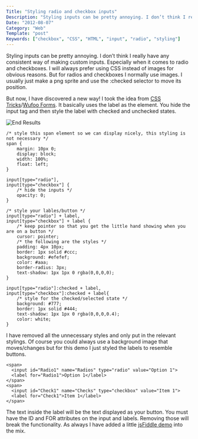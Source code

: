 ```yaml
---
Title: "Styling radio and checkbox inputs"
Description: "Styling inputs can be pretty annoying. I don’t think I really have any consistent way of making custom inputs"
Date: "2012-08-07"
Category: "Web"
Template: "post"
Keywords: ["checkbox", "CSS", "HTML", "input", "radio", "styling"]
---
```


Styling inputs can be pretty annoying. I don’t think I really have any consistent way of making custom inputs. Especially when it comes to radio and checkboxes. I will always prefer using CSS instead of images for obvious reasons. But for radios and checkboxes I normally use images. I usually just make a png sprite and use the :checked selector to move its position.

But now, I have discovered a new way! I took the idea from [CSS Tricks](http://css-tricks.com/snippets/css/custom-checkboxes-and-radio-buttons/)/[Wufoo Forms](https://examples.wufoo.com/forms/custom-checkboxes-and-radio-buttons/ "WuFoo Forms Example"). It basically uses the label as the element. You hide the input tag and then style the label with checked and unchecked states.

<div class="center">
  <img src="http://ohdoylerules.com/content/images/radio-checkboxes.png" alt="End Results">
</div>

    /* style this span element so we can display nicely, this styling is not necessary */
    span {
        margin: 10px 0;
        display: block;
        width: 100%;
        float: left;
    }

    input[type="radio"],
    input[type="checkbox"] {
        /* hide the inputs */
        opacity: 0;
    }

    /* style your lables/button */
    input[type="radio"] + label,
    input[type="checkbox"] + label {
        /* keep pointer so that you get the little hand showing when you are on a button */
        cursor: pointer;
        /* the following are the styles */
        padding: 4px 10px;
        border: 1px solid #ccc;
        background: #efefef;
        color: #aaa;
        border-radius: 3px;
        text-shadow: 1px 1px 0 rgba(0,0,0,0);
    }

    input[type="radio"]:checked + label,
    input[type="checkbox"]:checked + label{
        /* style for the checked/selected state */
        background: #777;
        border: 1px solid #444;
        text-shadow: 1px 1px 0 rgba(0,0,0,0.4);
        color: white;
    }​

I have removed all the unnecessary styles and only put in the relevant stylings. Of course you could always use a background image that moves/changes but for this demo I just styled the labels to resemble buttons.

    <span>
      <input id="Radio1" name="Radios" type="radio" value="Option 1">
      <label for="Radio1">Option 1</label>
    </span>
    <span>
      <input id="Check1" name="Checks" type="checkbox" value="Item 1">
      <label for="Check1">Item 1</label>
    </span>

The text inside the label will be the text displayed as your button. You must have the ID and FOR attributes on the input and labels. Removing those will break the functionality. As always I have added a little [jsFiddle demo](http://jsfiddle.net/james2doyle/YB5c3/ "Styling radios and checkboxes jsFiddle demo") into the mix.